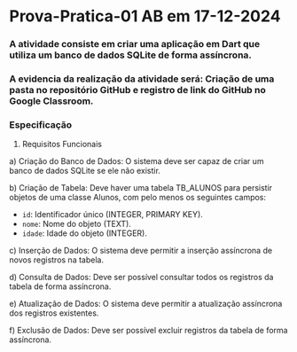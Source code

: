 # Prova-Pratica-01 AB em 17-12-2024

### A atividade consiste em criar uma aplicação em Dart que utiliza um banco de dados SQLite de forma assíncrona. 

### A evidencia da realização da atividade será: Criação de uma pasta no repositório GitHub e registro de link do GitHub no Google Classroom.

### Especificação

1) Requisitos Funcionais

a) Criação do Banco de Dados: O sistema deve ser capaz de criar um banco de dados SQLite se ele não existir.

b) Criação de Tabela: Deve haver uma tabela TB_ALUNOS para persistir objetos de uma classe Alunos, com pelo menos os seguintes campos:
   - `id`: Identificador único (INTEGER, PRIMARY KEY).
   - `nome`: Nome do objeto (TEXT).
   - `idade`: Idade do objeto (INTEGER).

c) Inserção de Dados: O sistema deve permitir a inserção assíncrona de novos registros na tabela.

d) Consulta de Dados: Deve ser possível consultar todos os registros da tabela de forma assíncrona.

e) Atualização de Dados: O sistema deve permitir a atualização assíncrona dos registros existentes.

f) Exclusão de Dados: Deve ser possível excluir registros da tabela de forma assíncrona.